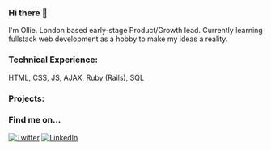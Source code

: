 <h3> Hi there 👋 </h3> 

<p> I'm Ollie. London based early-stage Product/Growth lead. Currently learning fullstack web development as a hobby to make my ideas a reality. </p>

<h3> Technical Experience: </h3>
HTML, CSS, JS, AJAX, Ruby (Rails), SQL

<h3> Projects: </h3>


<h3>Find me on...</h3>
<a href="https://twitter.com/OlliePreiss" target="_blank"><img alt="Twitter" src="https://img.shields.io/badge/twitter-%231DA1F2.svg?&style=for-the-badge&logo=twitter&logoColor=white" /></a> <a href="https://www.linkedin.com/in/olliepreiss/" target="_blank"><img alt="LinkedIn" src="https://img.shields.io/badge/linkedin-%230077B5.svg?&style=for-the-badge&logo=linkedin&logoColor=white" /></a> 
